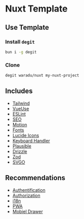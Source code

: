 # Nuxt Template

## Use Template

### Install `degit`

```bash
bun i -g degit
```

### Clone

```bash
degit waradu/nuxt my-nuxt-project
```

## Includes

- [Tailwind](https://nuxt.com/modules/tailwindcss)
- [VueUse](https://nuxt.com/modules/vueuse)
- [ESLint](https://nuxt.com/modules/eslint)
- [SEO](https://nuxt.com/modules/seo)
- [Motion](https://motion.dev/docs/vue)
- [Fonts](https://nuxt.com/modules/fonts)
- [Lucide Icons](https://github.com/swisnl/nuxt-lucide-icons)
- [Keyboard Handler](https://github.com/waradu/keyboard)
- [Plausible](https://github.com/nuxt-modules/plausible)
- [Drizzle](https://orm.drizzle.team/docs/get-started/postgresql-new)
- [Zod](https://zod.dev)
- [SVGO](https://nuxt.com/modules/nuxt-svgo)

## Recommendations

- [Authentification](https://github.com/atinux/nuxt-auth-utils)
- [Authorization](https://github.com/barbapapazes/nuxt-authorization)
- [i18n](https://i18n.nuxtjs.org/)
- [PWA](https://github.com/vite-pwa/nuxt)
- [Mobiel Drawer](https://github.com/unovue/vaul-vue)
